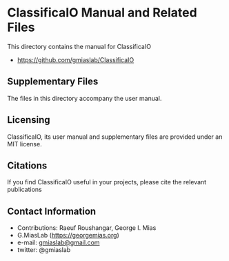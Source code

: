 # ClassificaIO Manual and Related Files
This directory contains the manual for ClassificaIO
* https://github.com/gmiaslab/ClassificaIO
## Supplementary Files
The files in this directory accompany the user manual.
## Licensing
ClassificaIO, its user manual and supplementary files are provided under an MIT license.

## Citations
If you find ClassificaIO useful in your projects, please cite the relevant publications

## Contact Information
-  Contributions: Raeuf Roushangar, George I. Mias
-  G.MiasLab (https://georgemias.org)
-  e-mail: gmiaslab@gmail.com
-  twitter: @gmiaslab
